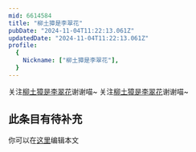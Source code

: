 ```yaml
---
mid: 6614584
title: "柳土獐是李翠花"
pubDate: "2024-11-04T11:22:13.061Z"
updatedDate: "2024-11-04T11:22:13.061Z"
profile:
  {
    Nickname: ["柳土獐是李翠花"],
  }
---
```


关注[柳土獐是李翠花](https://space.bilibili.com/6614584)谢谢喵~ 关注[柳土獐是李翠花](https://space.bilibili.com/6614584)谢谢喵~

## 此条目有待补充
你可以在[这里](https://github.com/Yuhanawa/VTuber.ICU-Content/edit/master/v/柳土獐是李翠花/index.md)编辑本文

